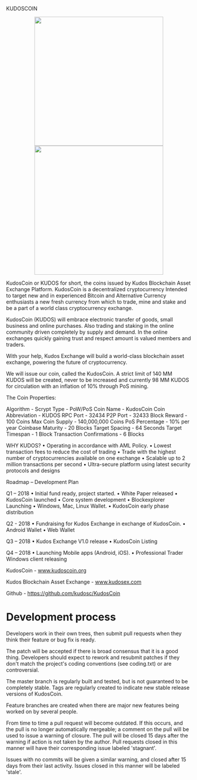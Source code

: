 
KUDOSCOIN
<p align="center">
  <img src="https://image.ibb.co/i8TKjG/Kudos_Coin_Wallet_Icon_Testnet.png" width="350"/>
  <img src="https://image.ibb.co/i8TKjG/Kudos_Coin_Wallet_Icon_Testnet.png" width="350"/>
</p>
KudosCoin or KUDOS for short, the coins issued by Kudos Blockchain Asset Exchange Platform. KudosCoin is a decentralized cryptocurrency Intended to target new and in experienced Bitcoin and Alternative Currency enthusiasts a new fresh currency from which to trade, mine and stake and be a part of a world class cryptocurrency exchange.    

KudosCoin (KUDOS) will embrace electronic transfer of goods, small business and online purchases.  Also trading and staking in the online community driven completely by supply and demand. In the online exchanges quickly gaining trust and respect amount is valued members and traders.   

With your help, Kudos Exchange will build a world-class blockchain asset exchange, powering the future of cryptocurrency.

We will issue our coin, called the KudosCoin. A strict limit of 140 MM KUDOS will be created, never to be increased and currently 98 MM KUDOS for circulation with an inflation of 10% through PoS mining.


The Coin Properties:

Algorithm	                  -     Scrypt
Type	                      -     PoW/PoS
Coin Name	                  -     KudosCoin
Coin Abbreviation           -	    KUDOS
RPC Port	                  -     32434
P2P Port	                  -     32433
Block Reward	              -     100 Coins
Max Coin Supply             -	    140,000,000 Coins
PoS Percentage	            -     10% per year
Coinbase Maturity           -     20 Blocks
Target Spacing	            -     64 Seconds
Target Timespan             -     1 Block
Transaction Confirmations	  -     6 Blocks


WHY KUDOS?
•	Operating in accordance with AML Policy. 
•	Lowest transaction fees to reduce the cost of trading
•	Trade with the highest number of cryptocurrencies available on one exchange
•	Scalable up to 2 million transactions per second
•	Ultra-secure platform using latest security protocols and designs


Roadmap – Development Plan
	
Q1 – 2018	•	Initial fund ready, project started.
•	White Paper released
•	KudosCoin launched
•	Core system development
•	Blockexplorer Launching
•	Windows, Mac, Linux Wallet.
•	KudosCoin early phase distribution

Q2 - 2018	•	Fundraising for Kudos Exchange in exchange of KudosCoin.
•	Android Wallet
•	Web Wallet

Q3 – 2018	•	Kudos Exchange V1.0 release
•	KudosCoin Listing

Q4 – 2018	•	Launching Mobile apps (Android, iOS).
•	Professional Trader Windows client releasing

KudosCoin - www.kudoscoin.org

Kudos Blockchain Asset Exchange - www.kudosex.com

Github - https://github.com/kudosc/KudosCoin


Development process
===========================

Developers work in their own trees, then submit pull requests when
they think their feature or bug fix is ready.

The patch will be accepted if there is broad consensus that it is a
good thing.  Developers should expect to rework and resubmit patches
if they don't match the project's coding conventions (see coding.txt)
or are controversial.

The master branch is regularly built and tested, but is not guaranteed
to be completely stable. Tags are regularly created to indicate new
stable release versions of KudosCoin.

Feature branches are created when there are major new features being
worked on by several people.

From time to time a pull request will become outdated. If this occurs, and
the pull is no longer automatically mergeable; a comment on the pull will
be used to issue a warning of closure. The pull will be closed 15 days
after the warning if action is not taken by the author. Pull requests closed
in this manner will have their corresponding issue labeled 'stagnant'.

Issues with no commits will be given a similar warning, and closed after
15 days from their last activity. Issues closed in this manner will be 
labeled 'stale'.
